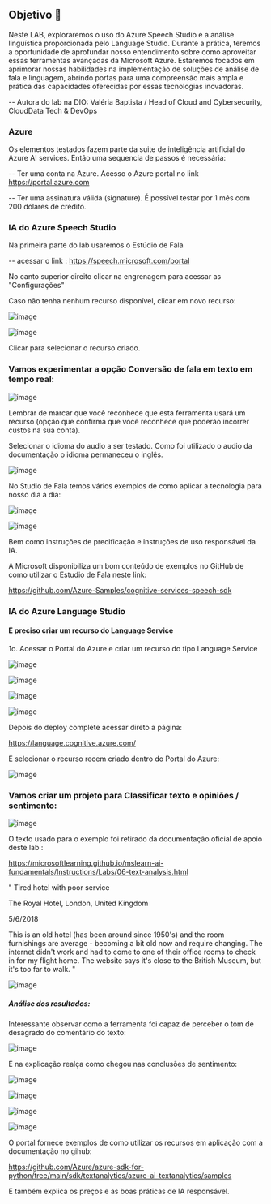 ## Objetivo 🎯
Neste LAB, exploraremos o uso do Azure Speech Studio e a análise linguística proporcionada pelo Language Studio. Durante a prática, teremos a oportunidade de aprofundar nosso entendimento sobre como aproveitar essas ferramentas avançadas da Microsoft Azure. 
Estaremos focados em aprimorar nossas habilidades na implementação de soluções de análise de fala e linguagem, abrindo portas para uma compreensão mais ampla e prática das capacidades oferecidas por essas tecnologias inovadoras.

  -- Autora do lab na DIO: Valéria Baptista   /  Head of Cloud and Cybersecurity, CloudData Tech & DevOps

### Azure

Os elementos testados fazem parte da suite de inteligência artificial do Azure AI services. 
Então uma sequencia de passos é necessária:

-- Ter uma conta na Azure. Acesso o  Azure portal no link https://portal.azure.com

-- Ter uma assinatura válida (signature). É possível testar por 1 mês com 200 dólares de crédito.


### IA do Azure Speech Studio

Na primeira parte do lab usaremos o Estúdio de Fala

-- acessar o link : https://speech.microsoft.com/portal

No canto superior direito clicar na engrenagem para acessar as "Configurações"

Caso não tenha nenhum recurso disponível, clicar em novo recurso:

![image](https://github.com/toniacprado/DIO-Analise-de-Sentimentos-com-Language-Studio-no-Azure-AI/assets/105946569/18f85582-e59a-42d3-a83b-4dc78e3c52eb)

![image](https://github.com/toniacprado/DIO-Analise-de-Sentimentos-com-Language-Studio-no-Azure-AI/assets/105946569/1a339e14-756f-4af3-8bf6-8bb9d7af6abf)

Clicar para selecionar o recurso criado.


### Vamos experimentar a opção Conversão de fala em texto em tempo real:

![image](https://github.com/toniacprado/DIO-Analise-de-Sentimentos-com-Language-Studio-no-Azure-AI/assets/105946569/f8cdf94c-a3e9-4457-84aa-5a88db9d5185)


Lembrar de marcar que você reconhece que esta ferramenta usará um recurso (opção que confirma que você reconhece que poderão incorrer custos na sua conta).

Selecionar o idioma do audio a ser testado. Como foi utilizado o audio da documentação o idioma permaneceu o inglês.

![image](https://github.com/toniacprado/DIO-Analise-de-Sentimentos-com-Language-Studio-no-Azure-AI/assets/105946569/9a57c88b-3941-4f0f-872f-a58646ca417a)

No Studio de Fala temos vários exemplos de como aplicar a tecnologia para nosso dia a dia:

![image](https://github.com/toniacprado/DIO-Analise-de-Sentimentos-com-Language-Studio-no-Azure-AI/assets/105946569/e991210e-06b9-40a3-b96a-3e022ee37708)

![image](https://github.com/toniacprado/DIO-Analise-de-Sentimentos-com-Language-Studio-no-Azure-AI/assets/105946569/1bc1b7da-1549-42da-b713-683e937bb54a)

Bem como instruções de precificação e instruções de uso responsável da IA.

A Microsoft disponibiliza um bom conteúdo de exemplos no GitHub de como utilizar o Estudio de Fala neste link: 

https://github.com/Azure-Samples/cognitive-services-speech-sdk


### IA do Azure Language Studio

#### É preciso criar um recurso do Language Service

1o. Acessar o Portal do Azure e criar um recurso do tipo Language Service

![image](https://github.com/toniacprado/DIO-Analise-de-Sentimentos-com-Language-Studio-no-Azure-AI/assets/105946569/3484727d-e1a9-4ff2-93e0-f237f42185e4)

![image](https://github.com/toniacprado/DIO-Analise-de-Sentimentos-com-Language-Studio-no-Azure-AI/assets/105946569/6b9a3124-b92c-46fa-9fb8-ef45b087daf2)

![image](https://github.com/toniacprado/DIO-Analise-de-Sentimentos-com-Language-Studio-no-Azure-AI/assets/105946569/de113417-6bf5-4d4b-8bb9-7b3648dd1448)

![image](https://github.com/toniacprado/DIO-Analise-de-Sentimentos-com-Language-Studio-no-Azure-AI/assets/105946569/e4ea648a-403b-4999-9612-1b0c83521803)

Depois do deploy complete acessar direto a página:

https://language.cognitive.azure.com/

E selecionar o recurso recem criado dentro do Portal do Azure:

![image](https://github.com/toniacprado/DIO-Analise-de-Sentimentos-com-Language-Studio-no-Azure-AI/assets/105946569/b61ba5aa-e2df-4662-add5-05b5f408883f)


### Vamos criar um projeto para Classificar texto e opiniões / sentimento:

![image](https://github.com/toniacprado/DIO-Analise-de-Sentimentos-com-Language-Studio-no-Azure-AI/assets/105946569/9ad44c66-e1cb-4d3d-862a-dfbc758ae361)


O texto usado para o exemplo foi retirado da documentação oficial de apoio deste lab : 

https://microsoftlearning.github.io/mslearn-ai-fundamentals/Instructions/Labs/06-text-analysis.html

"
 Tired hotel with poor service
 
 The Royal Hotel, London, United Kingdom
 
 5/6/2018
 
 This is an old hotel (has been around since 1950's) and the room furnishings are average - becoming a bit old now and require changing. The internet didn't work and had to come to one of their office rooms to check in for my flight home. The website says it's close to the British Museum, but it's too far to walk.
"


![image](https://github.com/toniacprado/DIO-Analise-de-Sentimentos-com-Language-Studio-no-Azure-AI/assets/105946569/55a296e8-1079-49ec-9602-848e82603bb5)


##### Análise dos resultados:
Interessante observar como a ferramenta foi capaz de perceber o tom de desagrado do comentário do texto:

![image](https://github.com/toniacprado/DIO-Analise-de-Sentimentos-com-Language-Studio-no-Azure-AI/assets/105946569/d8072596-ac26-4092-ab86-4c5269bd1602)

E na explicação realça como chegou nas conclusões de sentimento:

![image](https://github.com/toniacprado/DIO-Analise-de-Sentimentos-com-Language-Studio-no-Azure-AI/assets/105946569/0d7a3356-92b7-426a-a6f5-a7280daabb4d)

![image](https://github.com/toniacprado/DIO-Analise-de-Sentimentos-com-Language-Studio-no-Azure-AI/assets/105946569/3078888b-e334-4160-ade1-886f511aa4f4)

![image](https://github.com/toniacprado/DIO-Analise-de-Sentimentos-com-Language-Studio-no-Azure-AI/assets/105946569/641bb683-b522-4d83-b597-5700f535e499)

![image](https://github.com/toniacprado/DIO-Analise-de-Sentimentos-com-Language-Studio-no-Azure-AI/assets/105946569/9908b9a2-34b7-415f-a8de-3337f6043bc0)


O portal fornece exemplos de como utilizar os recursos em aplicação com a documentação no gihub:  

https://github.com/Azure/azure-sdk-for-python/tree/main/sdk/textanalytics/azure-ai-textanalytics/samples

E também explica os preços e as boas práticas de IA responsável.